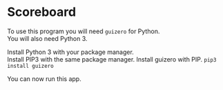 # Scoreboard

To use this program you will need `guizero` for Python.  
You will also need Python 3.

Install Python 3 with your package manager.  
Install PIP3 with the same package manager. 
Install guizero with PIP. `pip3 install guizero`

You can now run this app. 
